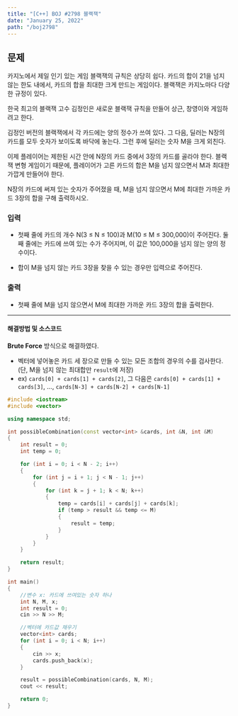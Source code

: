 ```yaml
---
title: "[C++] BOJ #2798 블랙잭"
date: "January 25, 2022"
path: "/boj2798"
---
```


## 문제

카지노에서 제일 인기 있는 게임 블랙잭의 규칙은 상당히 쉽다. 카드의 합이 21을 넘지 않는 한도 내에서, 카드의 합을 최대한 크게 만드는 게임이다. 블랙잭은 카지노마다 다양한 규정이 있다.

한국 최고의 블랙잭 고수 김정인은 새로운 블랙잭 규칙을 만들어 상근, 창영이와 게임하려고 한다.

김정인 버전의 블랙잭에서 각 카드에는 양의 정수가 쓰여 있다. 그 다음, 딜러는 N장의 카드를 모두 숫자가 보이도록 바닥에 놓는다. 그런 후에 딜러는 숫자 M을 크게 외친다.

이제 플레이어는 제한된 시간 안에 N장의 카드 중에서 3장의 카드를 골라야 한다. 블랙잭 변형 게임이기 때문에, 플레이어가 고른 카드의 합은 M을 넘지 않으면서 M과 최대한 가깝게 만들어야 한다.

N장의 카드에 써져 있는 숫자가 주어졌을 때, M을 넘지 않으면서 M에 최대한 가까운 카드 3장의 합을 구해 출력하시오.

### 입력

- 첫째 줄에 카드의 개수 N(3 ≤ N ≤ 100)과 M(10 ≤ M ≤ 300,000)이 주어진다. 둘째 줄에는 카드에 쓰여 있는 수가 주어지며, 이 값은 100,000을 넘지 않는 양의 정수이다.

- 합이 M을 넘지 않는 카드 3장을 찾을 수 있는 경우만 입력으로 주어진다.

### 출력

- 첫째 줄에 M을 넘지 않으면서 M에 최대한 가까운 카드 3장의 합을 출력한다.

<hr />

#### 해결방법 및 소스코드

**Brute Force** 방식으로 해결하였다.

- 벡터에 넣어놓은 카드 세 장으로 만들 수 있는 모든 조합의 경우의 수를 검사한다. (단, M을 넘지 않는 최대합만 `result`에 저장)
- ex) `cards[0] + cards[1] + cards[2]`, 그 다음은 `cards[0] + cards[1] + cards[3]`, ..., `cards[N-3] + cards[N-2] + cards[N-1]`

```cpp
#include <iostream>
#include <vector>

using namespace std;

int possibleCombination(const vector<int> &cards, int &N, int &M)
{
    int result = 0;
    int temp = 0;

    for (int i = 0; i < N - 2; i++)
    {
        for (int j = i + 1; j < N - 1; j++)
        {
            for (int k = j + 1; k < N; k++)
            {
                temp = cards[i] + cards[j] + cards[k];
                if (temp > result && temp <= M)
                {
                    result = temp;
                }
            }
        }
    }

    return result;
}

int main()
{
    //변수 x: 카드에 쓰여있는 숫자 하나
    int N, M, x;
    int result = 0;
    cin >> N >> M;

    //벡터에 카드값 채우기
    vector<int> cards;
    for (int i = 0; i < N; i++)
    {
        cin >> x;
        cards.push_back(x);
    }

    result = possibleCombination(cards, N, M);
    cout << result;

    return 0;
}
```

